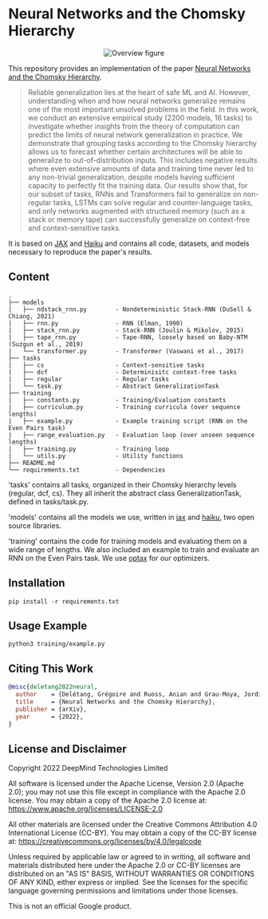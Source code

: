 # Neural Networks and the Chomsky Hierarchy

<p align="center">
  <img src="https://raw.githubusercontent.com/deepmind/neural_networks_chomsky_hierarchy/master/chomsky.svg" alt="Overview figure"/>
</p>

This repository provides an implementation of the paper [Neural Networks and the Chomsky Hierarchy](https://arxiv.org/abs/2207.02098).

> Reliable generalization lies at the heart of safe ML and AI.
However, understanding when and how neural networks generalize remains one of the most important unsolved problems in the field.
In this work, we conduct an extensive empirical study (2200 models, 16 tasks) to investigate whether insights from the theory of computation can predict the limits of neural network generalization in practice.
We demonstrate that grouping tasks according to the Chomsky hierarchy allows us to forecast whether certain architectures will be able to generalize to out-of-distribution inputs.
This includes negative results where even extensive amounts of data and training time never led to any non-trivial generalization, despite models having sufficient capacity to perfectly fit the training data.
Our results show that, for our subset of tasks, RNNs and Transformers fail to generalize on non-regular tasks, LSTMs can solve regular and counter-language tasks, and only networks augmented with structured memory (such as a stack or memory tape) can successfully generalize on context-free and context-sensitive tasks.

It is based on [JAX](https://jax.readthedocs.io) and [Haiku](https://dm-haiku.readthedocs.io) and contains all code, datasets, and models necessary to reproduce the paper's results. 


## Content

```
.
├── models
|   ├── ndstack_rnn.py        - Nondeterministic Stack-RNN (DuSell & Chiang, 2021)
|   ├── rnn.py                - RNN (Elman, 1990)
|   ├── stack_rnn.py          - Stack-RNN (Joulin & Mikolov, 2015)
|   ├── tape_rnn.py           - Tape-RNN, loosely based on Baby-NTM (Suzgun et al., 2019) 
|   └── transformer.py        - Transformer (Vaswani et al., 2017)
├── tasks
|   ├── cs                    - Context-sensitive tasks
|   ├── dcf                   - Determinisitc context-free tasks
|   ├── regular               - Regular tasks
|   └── task.py               - Abstract GeneralizationTask 
├── training
|   ├── constants.py          - Training/Evaluation constants
|   ├── curriculum.py         - Training curricula (over sequence lengths)
|   ├── example.py            - Example training script (RNN on the Even Pairs task)
|   ├── range_evaluation.py   - Evaluation loop (over unseen sequence lengths)
|   ├── training.py           - Training loop
|   └── utils.py              - Utility functions
├── README.md
└── requirements.txt          - Dependencies
```

'tasks' contains all tasks, organized in their Chomsky hierarchy levels (regular, dcf, cs). They all inherit the abstract class GeneralizationTask, defined in tasks/task.py.

'models' contains all the models we use, written in [jax](https://github.com/google/jax) and [haiku](https://github.com/deepmind/dm-haiku), two open source libraries.

'training' contains the code for training models and evaluating them on a wide
range of lengths. We also included an example to train and evaluate an RNN
on the Even Pairs task. We use [optax](https://github.com/deepmind/optax) for our optimizers.

## Installation

`pip install -r requirements.txt`


## Usage Example

`python3 training/example.py`


## Citing This Work

```bibtex
@misc{deletang2022neural,
  author    = {Delétang, Grégoire and Ruoss, Anian and Grau-Moya, Jordi and Genewein, Tim and Wenliang, Li Kevin and Catt, Elliot and Hutter, Marcus and Legg, Shane and Ortega, Pedro A.},
  title     = {Neural Networks and the Chomsky Hierarchy},
  publisher = {arXiv},
  year      = {2022},
}
```


## License and Disclaimer

Copyright 2022 DeepMind Technologies Limited

All software is licensed under the Apache License, Version 2.0 (Apache 2.0);
you may not use this file except in compliance with the Apache 2.0 license.
You may obtain a copy of the Apache 2.0 license at:
https://www.apache.org/licenses/LICENSE-2.0

All other materials are licensed under the Creative Commons Attribution 4.0
International License (CC-BY). You may obtain a copy of the CC-BY license at:
https://creativecommons.org/licenses/by/4.0/legalcode

Unless required by applicable law or agreed to in writing, all software and
materials distributed here under the Apache 2.0 or CC-BY licenses are
distributed on an "AS IS" BASIS, WITHOUT WARRANTIES OR CONDITIONS OF ANY KIND,
either express or implied. See the licenses for the specific language governing
permissions and limitations under those licenses.

This is not an official Google product.

